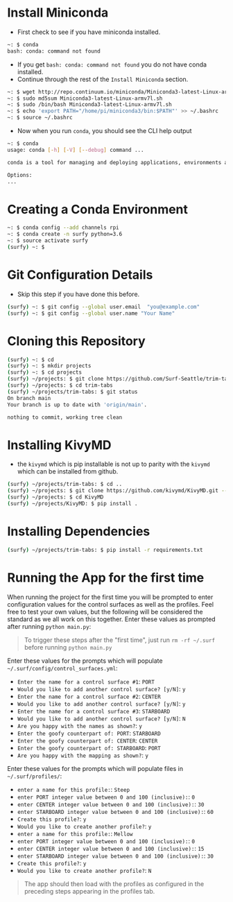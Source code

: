 # Install Miniconda

* First check to see if you have miniconda installed.

```bash
~: $ conda
bash: conda: command not found
```

* If you get `bash: conda: command not found` you do not have conda installed.
* Continue through the rest of the `Install Miniconda` section.

```bash
~: $ wget http://repo.continuum.io/miniconda/Miniconda3-latest-Linux-armv7l.sh
~: $ sudo md5sum Miniconda3-latest-Linux-armv7l.sh
~: $ sudo /bin/bash Miniconda3-latest-Linux-armv7l.sh
~: $ echo 'export PATH="/home/pi/miniconda3/bin:$PATH"' >> ~/.bashrc
~: $ source ~/.bashrc
```
 * Now when you run `conda`, you should see the CLI help output
 
```bash
~: $ conda
usage: conda [-h] [-V] [--debug] command ...

conda is a tool for managing and deploying applications, environments and packages.

Options:
...
```

# Creating a Conda Environment

```bash
~: $ conda config --add channels rpi
~: $ conda create -n surfy python=3.6
~: $ source activate surfy
(surfy) ~: $
```

# Git Configuration Details

* Skip this step if you have done this before.

```bash
(surfy) ~: $ git config --global user.email  "you@example.com"
(surfy) ~: $ git config --global user.name "Your Name"
```

# Cloning this Repository

```bash
(surfy) ~: $ cd
(surfy) ~: $ mkdir projects
(surfy) ~: $ cd projects
(surfy) ~/projects: $ git clone https://github.com/Surf-Seattle/trim-tabs.git
(surfy) ~/projects: $ cd trim-tabs
(surfy) ~/projects/trim-tabs: $ git status
On branch main
Your branch is up to date with 'origin/main'.

nothing to commit, working tree clean
```

# Installing KivyMD

* the `kivymd` which is pip installable is not up to parity with the 
  `kivymd` which can be installed from github.

```bash
(surfy) ~/projects/trim-tabs: $ cd ..
(surfy) ~/projects: $ git clone https://github.com/kivymd/KivyMD.git --depth 1
(surfy) ~/projects: $ cd KivyMD
(surfy) ~/projects/KivyMD: $ pip install .
```

# Installing Dependencies

```bash
(surfy) ~/projects/trim-tabs: $ pip install -r requirements.txt
```

# Running the App for the first time

When running the project for the first time you will be prompted to enter configuration values for
the control surfaces as well as the profiles. Feel free to test your own values, but the following 
will be considered the standard as we all work on this together. Enter these values as prompted
after running `python main.py`:

> To trigger these steps after the "first time", just run `rm -rf ~/.surf` before running `python main.py`

Enter these values for the prompts which will populate `~/.surf/config/control_surfaces.yml`:

* `Enter the name for a control surface #1`: `PORT`
* `Would you like to add another control surface? [y/N]`: `y`
* `Enter the name for a control surface #2`: `CENTER`
* `Would you like to add another control surface? [y/N]`: `y`
* `Enter the name for a control surface #3`: `STARBOARD`
* `Would you like to add another control surface? [y/N]`: `N`
* `Are you happy with the names as shown?`: `y`
* `Enter the goofy counterpart of: PORT`: `STARBOARD`
* `Enter the goofy counterpart of: CENTER`: `CENTER`
* `Enter the goofy counterpart of: STARBOARD`: `PORT`
* `Are you happy with the mapping as shown?`: `y`

Enter these values for the prompts which will populate files in `~/.surf/profiles/`:

* `enter a name for this profile:`: `Steep`
* `enter PORT integer value between 0 and 100 (inclusive):`: `0`
* `enter CENTER integer value between 0 and 100 (inclusive):`: `30`
* `enter STARBOARD integer value between 0 and 100 (inclusive):`: `60`
* `Create this profile?`: `y`
* `Would you like to create another profile?`: `y`
* `enter a name for this profile:`: `Mellow`
* `enter PORT integer value between 0 and 100 (inclusive):`: `0`
* `enter CENTER integer value between 0 and 100 (inclusive):`: `15`
* `enter STARBOARD integer value between 0 and 100 (inclusive):`: `30`
* `Create this profile?`: `y`
* `Would you like to create another profile?`: `N`

> The app should then load with the profiles as configured in the preceding steps appearing in the profiles tab.
